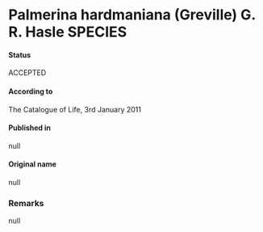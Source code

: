 Palmerina hardmaniana (Greville) G. R. Hasle SPECIES
=======

#### Status
ACCEPTED

#### According to
The Catalogue of Life, 3rd January 2011

#### Published in
null

#### Original name
null

### Remarks
null